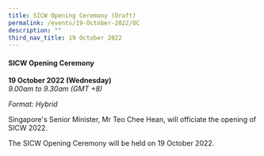 ```yaml
---
title: SICW Opening Ceremony (Draft)
permalink: /events/19-October-2022/OC
description: ""
third_nav_title: 19 October 2022
---
```


#### **SICW Opening Ceremony**

**19 October 2022 (Wednesday)**  
*9.00am to 9.30am (GMT +8)*

*Format: Hybrid*

Singapore's Senior Minister, Mr Teo Chee Hean, will officiate the opening of SICW 2022.

The SICW Opening Ceremony will be held on 19 October 2022.
